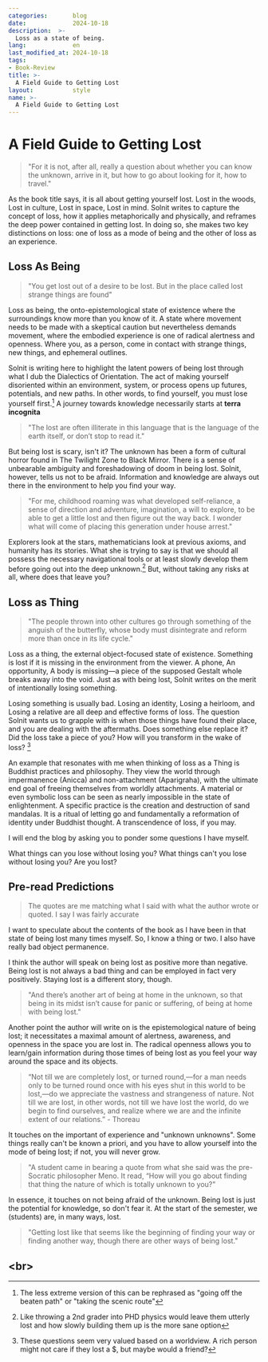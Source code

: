 ```yaml
---
categories:       blog
date:             2024-10-18
description:  >-
  Loss as a state of being.
lang:             en
last_modified_at: 2024-10-18
tags:
- Book-Review
title: >-
  A Field Guide to Getting Lost
layout:           style
name: >-
  A Field Guide to Getting Lost
---
```


# A Field Guide to Getting Lost

> "For it is not, after all, really a question about whether you can know the unknown, arrive in it, but how to go about looking for it, how to travel."

As the book title says, it is all about getting yourself lost. Lost in the woods, Lost in culture, Lost in space, Lost in mind. Solnit writes to capture the concept of loss, how it applies metaphorically and physically, and reframes the deep power contained in getting lost. In doing so, she makes two key distinctions on loss: one of loss as a mode of being and the other of loss as an experience.

## Loss As Being

> "You get lost out of a desire to be lost. But in the place called lost strange things are found"

Loss as being, the onto-epistemological state of existence where the surroundings know more than you know of it. A state where movement needs to be made with a skeptical caution but nevertheless demands movement, where the embodied experience is one of radical alertness and openness. Where you, as a person, come in contact with strange things, new things, and ephemeral outlines.

Solnit is writing here to highlight the latent powers of being lost through what I dub the Dialectics of Orientation. The act of making yourself disoriented within an environment, system, or process opens up futures, potentials, and new paths. In other words, to find yourself, you must lose yourself first.[^1] A journey towards knowledge necessarily starts at **terra incognita** 

> "The lost are often illiterate in this language that is the language of the earth itself, or don’t stop to read it." 

But being lost is scary, isn't it? The unknown has been a form of cultural horror found in The Twilight Zone to Black Mirror. There is a sense of unbearable ambiguity and foreshadowing of doom in being lost. Solnit, however, tells us not to be afraid. Information and knowledge are always out there in the environment to help you find your way. 

> "For me, childhood roaming was what developed self-reliance, a sense of direction and adventure, imagination, a will to explore, to be able to get a little lost and then figure out the way back. I wonder what will come of placing this generation under house arrest."

Explorers look at the stars, mathematicians look at previous axioms, and humanity has its stories. What she is trying to say is that we should all possess the necessary navigational tools or at least slowly develop them before going out into the deep unknown.[^2] But, without taking any risks at all, where does that leave you?

## Loss as Thing

> "The people thrown into other cultures go through something of the anguish of the butterfly, whose body must disintegrate and reform more than once in its life cycle."

Loss as a thing, the external object-focused state of existence. Something is lost if it is missing in the environment from the viewer. A phone, An opportunity, A body is missing—a piece of the supposed Gestalt whole breaks away into the void. Just as with being lost, Solnit writes on the merit of intentionally losing something.

Losing something is usually bad. Losing an identity, Losing a heirloom, and Losing a relative are all deep and effective forms of loss. The question Solnit wants us to grapple with is when those things have found their place, and you are dealing with the aftermaths. Does something else replace it? Did the loss take a piece of you? How will you transform in the wake of loss? [^3]

An example that resonates with me when thinking of loss as a Thing is Buddhist practices and philosophy. They view the world through impermanence (Anicca) and non-attachment (Aparigraha), with the ultimate end goal of freeing themselves from worldly attachments. A material or even symbolic loss can be seen as nearly impossible in the state of enlightenment. A specific practice is the creation and destruction of sand mandalas. It is a ritual of letting go and fundamentally a reformation of identity under Buddhist thought. A transcendence of loss, if you may.

I will end the blog by asking you to ponder some questions I have myself.

What things can you lose without losing you?
What things can't you lose without losing you?
Are you lost? 

## Pre-read Predictions

> The quotes are me matching what I said with what the author wrote or quoted. I say I was fairly accurate

I want to speculate about the contents of the book as I have been in that state of being lost many times myself. So, I know a thing or two. I also have really bad object permanence.

I think the author will speak on being lost as positive more than negative. Being lost is not always a bad thing and can be employed in fact very positively. Staying lost is a different story, though.

> "And there’s another art of being at home in the unknown, so that being in its midst isn’t cause for panic or suffering, of being at home with being lost."

Another point the author will write on is the epistemological nature of being lost; it necessitates a maximal amount of alertness, awareness, and openness in the space you are lost in. The radical openness allows you to learn/gain information during those times of being lost as you feel your way around the space and its objects. 

> “Not till we are completely lost, or turned round,—for a man needs only to be turned round once with his eyes shut in this world to be lost,—do we appreciate the vastness and strangeness of nature. Not till we are lost, in other words, not till we have lost the world, do we begin to find ourselves, and realize where we are and the infinite extent of our relations.” - Thoreau

It touches on the important of experience and "unknown unknowns". Some things really can't be known a priori, and you have to allow yourself into the mode of being lost; if not, you will never grow.

> "A student came in bearing a quote from what she said was the pre-Socratic philosopher Meno. It read, “How will you go about finding that thing the nature of which is totally unknown to you?"

In essence, it touches on not being afraid of the unknown. Being lost is just the potential for knowledge, so don't fear it. At the start of the semester, we (students) are, in many ways, lost.

> "Getting lost like that seems like the beginning of finding your way or finding another way, though there are other ways of being lost."

<br\>
---
[^1]: The less extreme version of this can be rephrased as "going off the beaten path" or "taking the scenic route"
[^2]: Like throwing a 2nd grader into PHD physics would leave them utterly lost and how slowly building them up is the more sane option
[^3]: These questions seem very valued based on a worldview. A rich person might not care if they lost a $, but maybe would a friend?